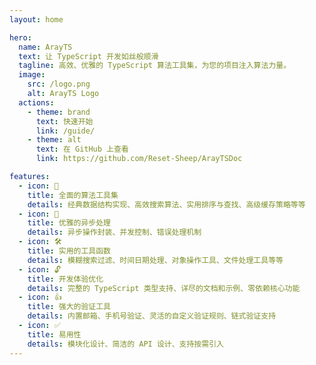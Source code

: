 ```yaml
---
layout: home

hero:
  name: ArayTS
  text: 让 TypeScript 开发如丝般顺滑
  tagline: 高效、优雅的 TypeScript 算法工具集，为您的项目注入算法力量。
  image:
    src: /logo.png
    alt: ArayTS Logo
  actions:
    - theme: brand
      text: 快速开始
      link: /guide/
    - theme: alt
      text: 在 GitHub 上查看
      link: https://github.com/Reset-Sheep/ArayTSDoc

features:
  - icon: 📝
    title: 全面的算法工具集
    details: 经典数据结构实现、高效搜索算法、实用排序与查找、高级缓存策略等等
  - icon: 🚀
    title: 优雅的异步处理
    details: 异步操作封装、并发控制、错误处理机制
  - icon: 🛠️
    title: 实用的工具函数
    details: 模糊搜索过滤、时间日期处理、对象操作工具、文件处理工具等等
  - icon: 🔓
    title: 开发体验优化
    details: 完整的 TypeScript 类型支持、详尽的文档和示例、零依赖核心功能
  - icon: 👍
    title: 强大的验证工具
    details: 内置邮箱、手机号验证、灵活的自定义验证规则、链式验证支持
  - icon: ✅
    title: 易用性
    details: 模块化设计、简洁的 API 设计、支持按需引入
---
```


<style>
:root {
  --vp-home-hero-image-background-image: linear-gradient(-45deg, #61DAFB 50%, #E6F3FF 50%);
  --vp-home-hero-image-filter: blur(40px);
}

.VPFeatures .container {
  max-width: 1152px !important;
}
/* .VPImage{
  width: 100px;
  height: 100px;
} */
.VPFeatures .items {
  display: flex;
  flex-wrap: wrap;
  justify-content: space-between;
}

.VPFeatures .item {
  width: calc(33.33% - 20px) !important;
  margin: 0 10px 20px !important;
}

</style>